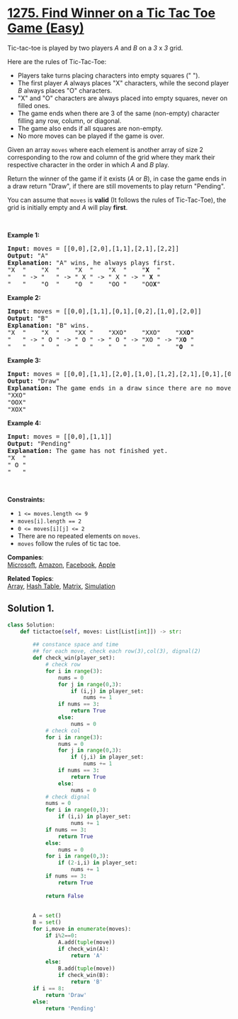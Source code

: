 # [1275. Find Winner on a Tic Tac Toe Game (Easy)](https://leetcode.com/problems/find-winner-on-a-tic-tac-toe-game/solution/)

<p>Tic-tac-toe is played&nbsp;by&nbsp;two players <em>A</em> and <em>B</em> on a&nbsp;<i>3</i>&nbsp;x&nbsp;<i>3</i>&nbsp;grid.</p>

<p>Here are the rules of Tic-Tac-Toe:</p>

<ul>
	<li>Players take turns placing characters into empty squares (" ").</li>
	<li>The first player <em>A</em> always places "X" characters, while the second player <em>B</em>&nbsp;always places "O" characters.</li>
	<li>"X" and "O" characters are always placed into empty squares, never on filled ones.</li>
	<li>The game ends when there are 3 of the same (non-empty) character filling any row, column, or diagonal.</li>
	<li>The game also ends if all squares are non-empty.</li>
	<li>No more moves can be played if the game is over.</li>
</ul>

<p>Given an array <code>moves</code> where each element&nbsp;is another array of size 2 corresponding to the row and column of the grid where they mark their respective character in the order in which <em>A</em> and <em>B</em> play.</p>

<p>Return the winner of the game if it exists (<em>A</em> or <em>B</em>), in case the game ends in a draw return "Draw", if there are still movements to play return "Pending".</p>

<p>You can assume that&nbsp;<code>moves</code> is&nbsp;<strong>valid</strong> (It follows the rules of Tic-Tac-Toe),&nbsp;the grid is initially empty and <em>A</em> will play <strong>first</strong>.</p>

<p>&nbsp;</p>
<p><strong>Example 1:</strong></p>

<pre><strong>Input:</strong> moves = [[0,0],[2,0],[1,1],[2,1],[2,2]]
<strong>Output:</strong> "A"
<strong>Explanation:</strong> "A" wins, he always plays first.
"X  "    "X  "    "X  "    "X  "    "<strong>X</strong>  "
"   " -&gt; "   " -&gt; " X " -&gt; " X " -&gt; " <strong>X</strong> "
"   "    "O  "    "O  "    "OO "    "OO<strong>X</strong>"
</pre>

<p><strong>Example 2:</strong></p>

<pre><strong>Input:</strong> moves = [[0,0],[1,1],[0,1],[0,2],[1,0],[2,0]]
<strong>Output:</strong> "B"
<strong>Explanation:</strong> "B" wins.
"X  "    "X  "    "XX "    "XXO"    "XXO"    "XX<strong>O</strong>"
"   " -&gt; " O " -&gt; " O " -&gt; " O " -&gt; "XO " -&gt; "X<strong>O</strong> " 
"   "    "   "    "   "    "   "    "   "    "<strong>O</strong>  "
</pre>

<p><strong>Example 3:</strong></p>

<pre><strong>Input:</strong> moves = [[0,0],[1,1],[2,0],[1,0],[1,2],[2,1],[0,1],[0,2],[2,2]]
<strong>Output:</strong> "Draw"
<strong>Explanation:</strong> The game ends in a draw since there are no moves to make.
"XXO"
"OOX"
"XOX"
</pre>

<p><strong>Example 4:</strong></p>

<pre><strong>Input:</strong> moves = [[0,0],[1,1]]
<strong>Output:</strong> "Pending"
<strong>Explanation:</strong> The game has not finished yet.
"X  "
" O "
"   "
</pre>

<p>&nbsp;</p>
<p><strong>Constraints:</strong></p>

<ul>
	<li><code>1 &lt;= moves.length &lt;= 9</code></li>
	<li><code>moves[i].length == 2</code></li>
	<li><code>0 &lt;= moves[i][j] &lt;= 2</code></li>
	<li>There are no repeated elements on <code>moves</code>.</li>
	<li><code>moves</code> follow the rules of tic tac toe.</li>
</ul>

**Companies**:  
[Microsoft](https://leetcode.com/company/microsoft), [Amazon](https://leetcode.com/company/amazon), [Facebook](https://leetcode.com/company/facebook), [Apple](https://leetcode.com/company/apple)

**Related Topics**:  
[Array](https://leetcode.com/tag/array/), [Hash Table](https://leetcode.com/tag/hash-table/), [Matrix](https://leetcode.com/tag/matrix/), [Simulation](https://leetcode.com/tag/simulation/)

## Solution 1.

```py
class Solution:
    def tictactoe(self, moves: List[List[int]]) -> str:
        
        ## constance space and time
        ## for each move, check each row(3),col(3), dignal(2)
        def check_win(player_set):
            # check row
            for i in range(3):
                nums = 0
                for j in range(0,3):
                    if (i,j) in player_set:
                        nums += 1
                if nums == 3:
                    return True
                else:
                    nums = 0
            # check col
            for i in range(3):
                nums = 0
                for j in range(0,3):
                    if (j,i) in player_set:
                        nums += 1
                if nums == 3:
                    return True
                else:
                    nums = 0            
            # check dignal
            nums = 0
            for i in range(0,3):
                if (i,i) in player_set:
                    nums += 1
            if nums == 3:
                return True
            else:
                nums = 0               
            for i in range(0,3):
                if (2-i,i) in player_set:
                    nums += 1
            if nums == 3:
                return True
                    
            return False
            
            
        A = set()
        B = set()
        for i,move in enumerate(moves):
            if i%2==0:
                A.add(tuple(move))
                if check_win(A):
                    return 'A'
            else:
                B.add(tuple(move))
                if check_win(B):
                    return 'B'
        if i == 8:
            return 'Draw'
        else:
            return 'Pending'

```